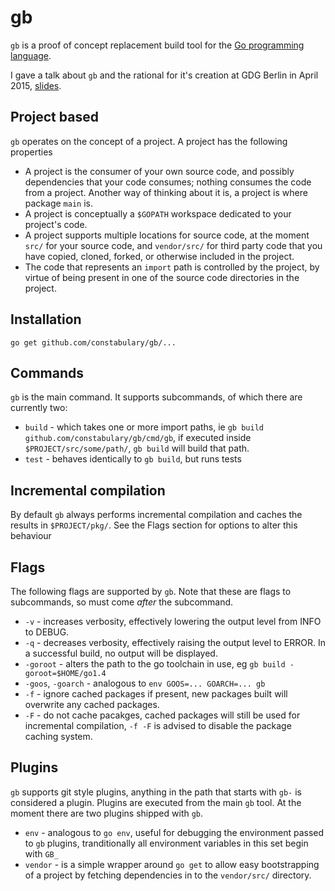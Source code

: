 # gb

`gb` is a proof of concept replacement build tool for the [Go programming language](https://golang.org).

I gave a talk about `gb` and the rational for it's creation at GDG Berlin in April 2015, [slides](http://go-talks.appspot.com/github.com/davecheney/presentations/reproducible-builds.slide#1).

## Project based

`gb` operates on the concept of a project. A project has the following properties

- A project is the consumer of your own source code, and possibly dependencies that your code consumes; nothing consumes the code from a project. Another way of thinking about it is, a project is where package `main` is.
- A project is conceptually a `$GOPATH` workspace dedicated to your project's code.
- A project supports multiple locations for source code, at the moment `src/` for your source code, and `vendor/src/` for third party code that you have copied, cloned, forked, or otherwise included in the project.
- The code that represents an `import` path is controlled by the project, by virtue of being present in one of the source code directories in the project.

## Installation

    go get github.com/constabulary/gb/...

## Commands

`gb` is the main command. It supports subcommands, of which there are currently two:

- `build` - which takes one or more import paths, ie `gb build github.com/constabulary/gb/cmd/gb`, if executed inside `$PROJECT/src/some/path/`, `gb build` will build that path.
- `test` - behaves identically to `gb build`, but runs tests

## Incremental compilation

By default `gb` always performs incremental compilation and caches the results in `$PROJECT/pkg/`. See the Flags section for options to alter this behaviour

## Flags

The following flags are supported by `gb`. Note that these are flags to subcommands, so must come *after* the subcommand.
- `-v` - increases verbosity, effectively lowering the output level from INFO to DEBUG.
- `-q` - decreases verbosity, effectively raising the output level to ERROR. In a successful build, no output will be displayed.
- `-goroot` - alters the path to the go toolchain in use, eg `gb build -goroot=$HOME/go1.4`
- `-goos`, `-goarch` - analogous to `env GOOS=... GOARCH=... gb`
- `-f` - ignore cached packages if present, new packages built will overwrite any cached packages.
- `-F` - do not cache pacakges, cached packages will still be used for incremental compilation, `-f -F` is advised to disable the package caching system.

## Plugins

`gb` supports git style plugins, anything in the path that starts with `gb-` is considered a plugin. Plugins are executed from the main `gb` tool. At the moment there are two plugins shipped with `gb`.

- `env` - analogous to `go env`, useful for debugging the environment passed to `gb` plugins, tranditionally all environment variables in this set begin with `GB_`
- `vendor` - is a simple wrapper around `go get` to allow easy bootstrapping of a project by fetching dependencies in to the `vendor/src/` directory.

